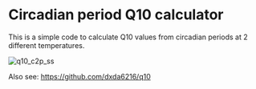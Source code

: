 # Circadian period Q10 calculator
This is a simple code to calculate Q10 values from circadian periods at 2 different temperatures.

![q10_c2p_ss](https://user-images.githubusercontent.com/101025597/157001377-cf9b5dd5-f291-4619-96bf-367f33c270a1.png)

Also see:
https://github.com/dxda6216/q10
